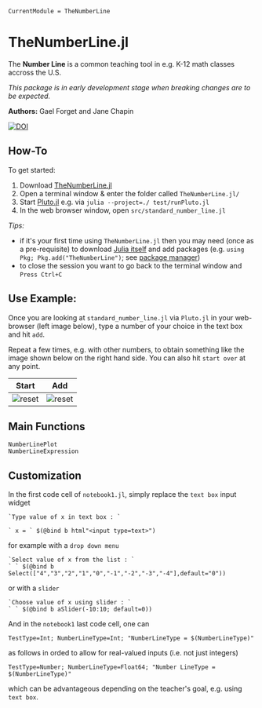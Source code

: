 ```@meta
CurrentModule = TheNumberLine
```

# TheNumberLine.jl

The **Number Line** is a common teaching tool in e.g. K-12 math classes accross the U.S.

_This package is in early development stage when breaking changes are to be expected._

**Authors:** Gael Forget and Jane Chapin

[![DOI](https://zenodo.org/badge/293410387.svg)](https://zenodo.org/badge/latestdoi/293410387)

## How-To

To get started:

1. Download [TheNumberLine.jl](https://github.com/gaelforget/TheNumberLine.jl)
2. Open a terminal window & enter the folder called `TheNumberLine.jl/`
3. Start [Pluto.jl](https://github.com/fonsp/Pluto.jl) e.g. via `julia --project=./ test/runPluto.jl`
4. In the web browser window, open `src/standard_number_line.jl`

_Tips:_

- if it's your first time using `TheNumberLine.jl` then you may need (once as a pre-requisite) to download [Julia itself](https://docs.julialang.org/en/v1/) and add packages (e.g. `using Pkg; Pkg.add("TheNumberLine")`; see [package manager](https://docs.julialang.org/en/v1/stdlib/Pkg/))
- to close the session you want to go back to the terminal window and `Press Ctrl+C`

## Use Example:

Once you are looking at `standard_number_line.jl` via `Pluto.jl` in your web-browser (left image below), type a number of your choice in the text box and hit `add`.

Repeat a few times, e.g. with other numbers, to obtain something like the image shown below on the right hand side. You can also hit `start over` at any point.


Start           |  Add
:--------------:|:--------------:
![reset](https://user-images.githubusercontent.com/20276764/113902244-acd17580-979d-11eb-8159-92b45bea38bb.png) | ![reset](https://user-images.githubusercontent.com/20276764/113902286-b529b080-979d-11eb-93b2-50a6174517ec.png)

## Main Functions

```@docs
NumberLinePlot
NumberLineExpression
```

## Customization

In the first code cell of  `notebook1.jl`, simply replace the `text box` input widget

```
`Type value of x in text box : ` 

` x = ` $(@bind b html"<input type=text>")
```

for example with a `drop down menu` 

```
`Select value of x from the list : `
` ` $(@bind b Select(["4","3","2","1","0","-1","-2","-3","-4"],default="0"))
```

or with a `slider`

```
`Choose value of x using slider : `
` ` $(@bind b aSlider(-10:10; default=0))
```

And in the `notebook1` last code cell, one can 

```
TestType=Int; NumberLineType=Int; "NumberLineType = $(NumberLineType)"
```	

as follows in orded to allow for real-valued inputs (i.e. not just integers) 

```
TestType=Number; NumberLineType=Float64; "Number LineType = $(NumberLineType)"
```	

which can be advantageous depending on the teacher's goal, e.g. using `text box`.

